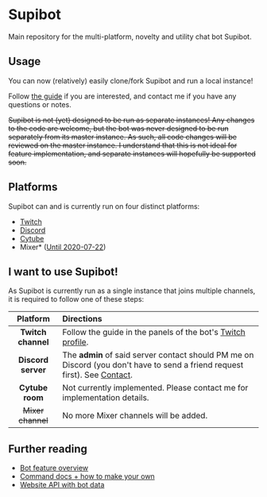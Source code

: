 # Supibot
Main repository for the multi-platform, novelty and utility chat bot Supibot.

## Usage
You can now (relatively) easily clone/fork Supibot and run a local instance! 

Follow [the guide](docs/setup.md) if you are interested, and contact me if you have any questions or notes.

~~Supibot is not (yet) designed to be run as separate instances! Any changes to the code are welcome, but the bot was never designed to be run separately from its master instance. As such, all code changes will be reviewed on the master instance. I understand that this is not ideal for feature implementation, and separate instances will hopefully be supported soon.~~
  

## Platforms
Supibot can and is currently run on four distinct platforms:
- [Twitch](https://twitch.tv/)
- [Discord](https://discordapp.com/)
- [Cytube](https://cytu.be/)
- Mixer* ([Until 2020-07-22](https://blog.mixer.com/2020/06/22/the-next-step-for-mixer/))

## I want to use Supibot!
As Supibot is currently run as a single instance that joins multiple channels, it is required to follow one of these steps: 

| Platform | Directions |
| :---: |:---|
| **Twitch channel** | Follow the guide in the panels of the bot's [Twitch profile](https://twitch.tv/supibot). |
| **Discord server** | The **admin** of said server contact should PM me on Discord (you don't have to send a friend request first). See [Contact](https://supinic.com/contact). | 
| **Cytube room**    | Not currently implemented. Please contact me for implementation details. |
| ~~Mixer channel~~  | No more Mixer channels will be added. |

## Further reading
- [Bot feature overview](docs/features.md)
- [Command docs + how to make your own](docs/command.md)
- [Website API with bot data](docs/api.md)
